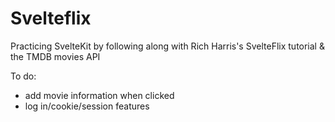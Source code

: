 # Svelteflix

Practicing SvelteKit by following along with Rich Harris's SvelteFlix tutorial & the TMDB movies API

To do:
- add movie information when clicked
- log in/cookie/session features
